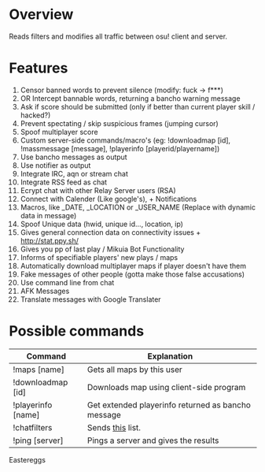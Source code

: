 # Overview
Reads filters and modifies all traffic between osu! client and server.

# Features
1. Censor banned words to prevent silence (modify: fuck -> f***)
1. OR Intercept bannable words, returning a bancho warning message
1. Ask if score should be submitted (only if better than current player skill / hacked?)
1. Prevent spectating / skip suspicious frames (jumping cursor)
1. Spoof multiplayer score
1. Custom server-side commands/macro's (eg: !downloadmap [id], !massmessage [message], !playerinfo [playerid/playername])
1. Use bancho messages as output
1. Use notifier as output
1. Integrate IRC, aqn or stream chat
2. Integrate RSS feed as chat
3. Ecrypt chat with other Relay Server users (RSA)
4. Connect with Calender (Like google's), + Notifications
5. Macros, like _DATE, _LOCATION or _USER_NAME (Replace with dynamic data in message)
6. Spoof Unique data (hwid, unique id..., location, ip)
7. Gives general connection data on connectivity issues + http://stat.ppy.sh/
8. Gives you pp of last play / Mikuia Bot Functionality
9. Informs of specifiable players' new plays / maps
10. Automatically download multiplayer maps if player doesn't have them
11. Fake messages of other people (gotta make those false accusations)
12. Use command line from chat
13. AFK Messages
14. Translate messages with Google Translater


# Possible commands
| Command           | Explanation  | 
| -------------------|-------------|
| !maps [name]       | Gets all maps by this user |
| !downloadmap [id]  | Downloads map using client-side program      |
| !playerinfo [name] | Get extended playerinfo returned as bancho message|
| !chatfilters       | Sends [this](https://gist.github.com/shavitush/798987e2fe32225b9125) list. |
| !ping [server]     | Pings a server and gives the results

Eastereggs
